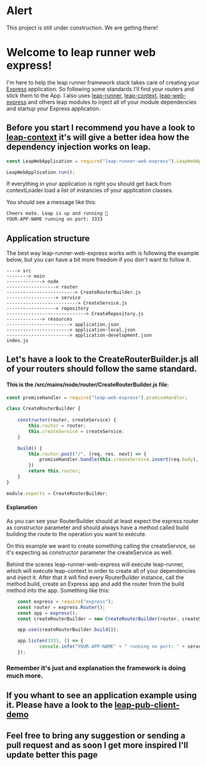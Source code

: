 # Alert
This project is still under construction. We are getting there!

Welcome to leap runner web express!
===================
I'm here to help the leap runner framework stack takes care of creating your [Express](https://expressjs.com/) application.
So following some standards I'll find your routers and stick them to the App.
I also uses [leap-runner](https://github.com/gianisegatto/leap-runner), [leap-context](https://github.com/gianisegatto/leap-context), [leap-web-express](https://github.com/gianisegatto/leap-web-express) and others leap modules to inject all of your module dependencies and startup your Express application.

## Before you start I recommend you have a look to [leap-context](https://github.com/gianisegatto/leap-context) it's will give a better idea how the dependency injection works on leap.

```js
const LeapWebApplication = require("leap-runner-web-express").LeapWebApplication;

LeapWebApplication.run();

```
If everything in your application is right you should get back from contextLoader.load a list of instancies of your application classes.

You should see a message like this:
```bash
Cheers mate. Leap is up and running 🍻
YOUR-APP-NAME running on port: 3333
```

## Application structure
The best way leap-runner-web-express works with is following the example below, but you can have a bit more freedom if you don't want to follow it.
```
----> src
--------> main
-------------> node
------------------> router
-------------------------> CreateRouterBuilder.js
------------------> service
--------------------------> CreateService.js
------------------> repository
-----------------------------> CreateRepository.js
-------------> resources
-----------------------> application.json
-----------------------> application-local.json
-----------------------> application-development.json
index.js
```

## Let's have a look to the CreateRouterBuilder.js all of your routers should follow the same standard.

#### This is the /src/mains/node/router/CreateRouterBuilder.js file:
```js
const promiseHandler = require("leap-web-express").promiseHandler;

class CreateRouterBuilder {
    
    constructor(router, createService) {
        this.router = router;
        this.createService = createService;
    }

    build() {
        this.router.post("/", (req, res, next) => {
            promiseHandler.handle(this.createService.insert(req.body), req, res, next, 204);
        })
        return this.router;
    }
}

module.exports = CreateRouterBuilder;
```

#### Explanation
As you can see your RouterBuilder should at least expect the express router as constructor parameter and should always have a method called build building the route to the operation you want to execute.

On this example we want to create something calling the createService, so it's expecting as constructor parameter the createService as well.

Behind the scenes leap-runner-web-express will execute leap-runner, which will execute leap-context in order to create all of your dependencies and inject it. After that it will find every RouterBuilder instance, call the method build, create an Express app and add the router from the build method into the app.
Something like this:
```js
    const express = require("express");
    const router = express.Router();
    const app = express();
    const createRouterBuilder = new CreateRouterBuilder(router, createService);

    app.use(createRouterBuilder.build());

    app.listen(3333, () => {
            console.info("YOUR-APP-NAME" + " running on port: " + serverPort);
    });
```
### Remember it's just and explanation the framework is doing much more.

## If you whant to see an application example using it. Please have a look to the [leap-pub-client-demo](https://github.com/gianisegatto/pub-leap-client-demo)

## Feel free to bring any suggestion or sending a pull request and as soon I get more inspired I'll update better this page